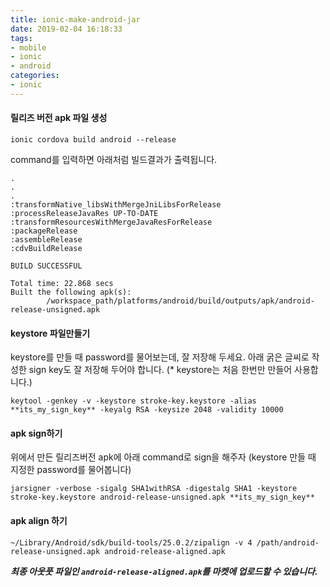 ```yaml
---
title: ionic-make-android-jar
date: 2019-02-04 16:18:33
tags:
- mobile
- ionic
- android
categories:
- ionic
---
```

#### 릴리즈 버전 apk 파일 생성
```
ionic cordova build android --release
```

command를 입력하면 아래처럼 빌드결과가 출력됩니다.

```
.
.
.
:transformNative_libsWithMergeJniLibsForRelease
:processReleaseJavaRes UP-TO-DATE
:transformResourcesWithMergeJavaResForRelease
:packageRelease
:assembleRelease
:cdvBuildRelease

BUILD SUCCESSFUL    

Total time: 22.868 secs
Built the following apk(s): 
        /workspace_path/platforms/android/build/outputs/apk/android-release-unsigned.apk

```

#### keystore 파일만들기
keystore를 만들 때 password를 물어보는데, 잘 저장해 두세요. 
아래 굵은 글씨로 작성한 sign key도 잘 저장해 두어야 합니다.
(* keystore는 처음 한번만 만들어 사용합니다.)
```
keytool -genkey -v -keystore stroke-key.keystore -alias **its_my_sign_key** -keyalg RSA -keysize 2048 -validity 10000
```

#### apk sign하기
위에서 만든 릴리즈버전 apk에 아래 command로 sign을 해주자 (keystore 만들 때 지정한 password를 물어봅니다)

```
jarsigner -verbose -sigalg SHA1withRSA -digestalg SHA1 -keystore stroke-key.keystore android-release-unsigned.apk **its_my_sign_key**
```

#### apk align 하기
```
~/Library/Android/sdk/build-tools/25.0.2/zipalign -v 4 /path/android-release-unsigned.apk android-release-aligned.apk
```

***최종 아웃풋 파일인 `android-release-aligned.apk`를 마켓에 업로드할 수 있습니다.***
